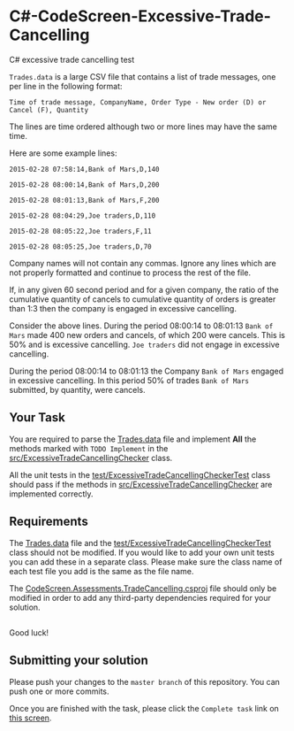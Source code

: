 # C#-CodeScreen-Excessive-Trade-Cancelling
C# excessive trade cancelling test

`Trades.data` is a large CSV file that contains a list of trade messages, one per line in the
 following format:

`Time of trade message, CompanyName, Order Type - New order (D) or Cancel (F), Quantity`

The lines are time ordered although two or more lines may have the same time.

Here are some example lines:

`2015-02-28 07:58:14,Bank of Mars,D,140`

`2015-02-28 08:00:14,Bank of Mars,D,200`

`2015-02-28 08:01:13,Bank of Mars,F,200`

`2015-02-28 08:04:29,Joe traders,D,110`

`2015-02-28 08:05:22,Joe traders,F,11`

`2015-02-28 08:05:25,Joe traders,D,70`

Company names will not contain any commas. Ignore any lines which are not properly formatted and continue to process
the rest of the file.

If, in any given 60 second period and for a given company, the ratio of the cumulative quantity of cancels to cumulative
 quantity of orders is greater than 1:3 then the company is engaged in excessive cancelling.

Consider the above lines. During the period 08:00:14 to 08:01:13 `Bank of Mars` made 400 new orders and cancels,
of which 200 were cancels. This is 50% and is excessive cancelling. `Joe traders` did not engage in excessive cancelling.

During the period 08:00:14 to 08:01:13 the Company `Bank of Mars` engaged in excessive cancelling. In this period 50%
of trades `Bank of Mars` submitted, by quantity, were cancels.

## Your Task

You are required to parse the [Trades.data](Trades.data) file and implement **All** the methods marked with `TODO Implement` in the
[src/ExcessiveTradeCancellingChecker](src/ExcessiveTradeCancellingChecker.cs) class.

All the unit tests in the [test/ExcessiveTradeCancellingCheckerTest](test/ExcessiveTradeCancellingCheckerTest.cs) class should pass if the methods
in [src/ExcessiveTradeCancellingChecker](src/ExcessiveTradeCancellingChecker.cs) are implemented correctly.

## Requirements

The [Trades.data](Trades.data) file and the [test/ExcessiveTradeCancellingCheckerTest](test/ExcessiveTradeCancellingCheckerTest.cs) class should not be modified. If you would like
to add your own unit tests you can add these in a separate class. Please make sure the class name of each test file you add is the same as the file name.

The [CodeScreen.Assessments.TradeCancelling.csproj](CodeScreen.Assessments.TradeCancelling.csproj) file should only be modified in order to add any third-party dependencies required for your solution.

##

Good luck!

## Submitting your solution

Please push your changes to the `master branch` of this repository. You can push one or more commits. <br>

Once you are finished with the task, please click the `Complete task` link on <a href="https://app.codescreen.dev/#/codescreentest4e903f19-939a-4436-93bf-b99aea256104" target="_blank">this screen</a>.